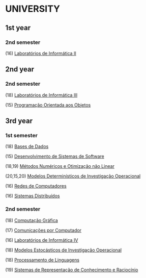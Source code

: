# UNIVERSITY

## 1st year
### 2nd semester
(16) [Laboratórios de Informática II](https://github.com/rita-peixoto/uminho-lei/)

## 2nd year
### 2nd semester
(18) [Laboratórios de Informática III](https://github.com/rita-peixoto/uminho-lei/)

(15) [Programação Orientada aos Objetos](https://github.com/rita-peixoto/uminho-lei/)

## 3rd year
### 1st semester

(18) [Bases de Dados](https://github.com/rita-peixoto/uminho-lei/)

(15) [Desenvolvimento de Sistemas de Software](https://github.com/rita-peixoto/uminho-lei/)

(18,19) [Métodos Numéricos e Otimização não Linear](https://github.com/rita-peixoto/uminho-lei/)

(20,15,20) [Modelos Determinísticos de Investigação Operacional](https://github.com/rita-peixoto/uminho-lei/)

(16) [Redes de Computadores](https://github.com/rita-peixoto/uminho-lei/)

(16) [Sistemas Distribuídos](https://github.com/rita-peixoto/uminho-lei/)


### 2nd semester

(18) [Computação Gráfica](https://github.com/rita-peixoto/uminho-lei/)

(17) [Comunicações por Computador](https://github.com/rita-peixoto/uminho-lei/)

(16) [Laboratórios de Informática IV](https://github.com/rita-peixoto/uminho-lei/)

(18) [Modelos Estocásticos de Investigação Operacional](https://github.com/rita-peixoto/uminho-lei/)

(18) [Processamento de Linguagens](https://github.com/rita-peixoto/uminho-lei/)

(19) [Sistemas de Representação de Conhecimento e Raciocínio](https://github.com/rita-peixoto/uminho-lei/)







